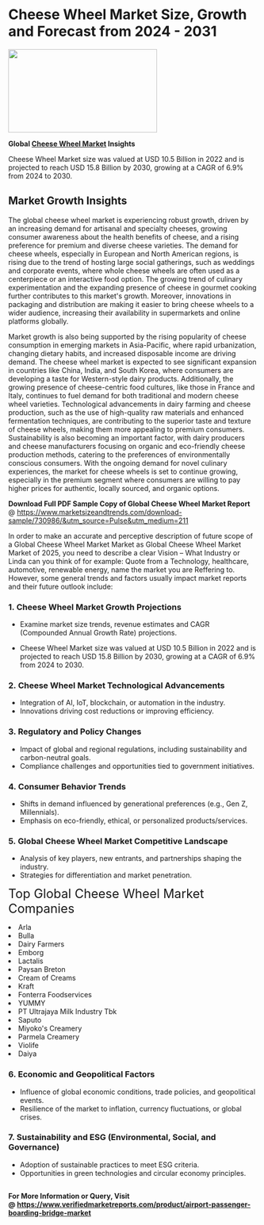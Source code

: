 <H1>Cheese Wheel Market Size, Growth and Forecast from 2024 - 2031</H1><img class="aligncenter size-medium wp-image-584254" src="https://thirdeyenews.in/wp-content/uploads/2024/09/Global-Market-Research-300x168.jpeg" alt="" width="300" height="168" /><p><strong>Global&nbsp;<a href="https://www.marketsizeandtrends.com/download-sample/730986/&amp;utm_source=Pulse&amp;utm_medium=211">Cheese Wheel Market</a> Insights</strong></p><p>Cheese Wheel Market size was valued at USD 10.5 Billion in 2022 and is projected to reach USD 15.8 Billion by 2030, growing at a CAGR of 6.9% from 2024 to 2030.</p><p><h2>Market Growth Insights</h2> <p>The global cheese wheel market is experiencing robust growth, driven by an increasing demand for artisanal and specialty cheeses, growing consumer awareness about the health benefits of cheese, and a rising preference for premium and diverse cheese varieties. The demand for cheese wheels, especially in European and North American regions, is rising due to the trend of hosting large social gatherings, such as weddings and corporate events, where whole cheese wheels are often used as a centerpiece or an interactive food option. The growing trend of culinary experimentation and the expanding presence of cheese in gourmet cooking further contributes to this market's growth. Moreover, innovations in packaging and distribution are making it easier to bring cheese wheels to a wider audience, increasing their availability in supermarkets and online platforms globally. </p> <p>Market growth is also being supported by the rising popularity of cheese consumption in emerging markets in Asia-Pacific, where rapid urbanization, changing dietary habits, and increased disposable income are driving demand. The cheese wheel market is expected to see significant expansion in countries like China, India, and South Korea, where consumers are developing a taste for Western-style dairy products. Additionally, the growing presence of cheese-centric food cultures, like those in France and Italy, continues to fuel demand for both traditional and modern cheese wheel varieties. Technological advancements in dairy farming and cheese production, such as the use of high-quality raw materials and enhanced fermentation techniques, are contributing to the superior taste and texture of cheese wheels, making them more appealing to premium consumers. Sustainability is also becoming an important factor, with dairy producers and cheese manufacturers focusing on organic and eco-friendly cheese production methods, catering to the preferences of environmentally conscious consumers. With the ongoing demand for novel culinary experiences, the market for cheese wheels is set to continue growing, especially in the premium segment where consumers are willing to pay higher prices for authentic, locally sourced, and organic options. </p><p><span class=""><strong>Download Full PDF Sample Copy of Global Cheese Wheel Market Report</strong> @ <a href="https://www.marketsizeandtrends.com/download-sample/730986/&amp;utm_source=Pulse&amp;utm_medium=211" target="_blank">https://www.marketsizeandtrends.com/download-sample/730986/&amp;utm_source=Pulse&amp;utm_medium=211</a></span></p><p>In order to make an accurate and perceptive description of future scope of a Global&nbsp;Cheese Wheel Market Market as Global&nbsp;Cheese Wheel Market Market of 2025, you need to describe a clear Vision &ndash; What Industry or Linda can you think of for example: Quote from a Technology, healthcare, automotive, renewable energy, name the market you are Reffering to. However, some general trends and factors usually impact market reports and their future outlook include:</p><h3>1.&nbsp;<strong>Cheese Wheel Market Growth Projections</strong></h3><ul><li>Examine market size trends, revenue estimates and CAGR (Compounded Annual Growth Rate) projections.</li><li><p>Cheese Wheel Market size was valued at USD 10.5 Billion in 2022 and is projected to reach USD 15.8 Billion by 2030, growing at a CAGR of 6.9% from 2024 to 2030.</p></li></ul><h3>2.&nbsp;<strong>Cheese Wheel Market Technological Advancements</strong></h3><ul><li>Integration of AI, IoT, blockchain, or automation in the industry.</li><li>Innovations driving cost reductions or improving efficiency.</li></ul><h3>3.&nbsp;<strong>Regulatory and Policy Changes</strong></h3><ul><li>Impact of global and regional regulations, including sustainability and carbon-neutral goals.</li><li>Compliance challenges and opportunities tied to government initiatives.</li></ul><h3>4.&nbsp;<strong>Consumer Behavior Trends</strong></h3><ul><li>Shifts in demand influenced by generational preferences (e.g., Gen Z, Millennials).</li><li>Emphasis on eco-friendly, ethical, or personalized products/services.</li></ul><h3>5.&nbsp;<strong>Global Cheese Wheel Market Competitive Landscape</strong></h3><ul><li>Analysis of key players, new entrants, and partnerships shaping the industry.</li><li>Strategies for differentiation and market penetration.</li></ul><p data-pm-slice="1 1 []"><span style="color: inherit; font-family: inherit; font-size: 25px;">Top Global Cheese Wheel Market Companies</span></p><div class="" data-test-id=""><p><li>Arla</li><li> Bulla</li><li> Dairy Farmers</li><li> Emborg</li><li> Lactalis</li><li> Paysan Breton</li><li> Cream of Creams</li><li> Kraft</li><li> Fonterra Foodservices</li><li> YUMMY</li><li> PT Ultrajaya Milk Industry Tbk</li><li> Saputo</li><li> Miyoko's Creamery</li><li> Parmela Creamery</li><li> Violife</li><li> Daiya</li></p></div><h3>6.&nbsp;<strong>Economic and Geopolitical Factors</strong></h3><ul><li>Influence of global economic conditions, trade policies, and geopolitical events.</li><li>Resilience of the market to inflation, currency fluctuations, or global crises.</li></ul><h3>7.&nbsp;<strong>Sustainability and ESG (Environmental, Social, and Governance)</strong></h3><ul><li>Adoption of sustainable practices to meet ESG criteria.</li><li>Opportunities in green technologies and circular economy principles.</li></ul><h2><strong style="font-size: 14px;">For More Information or Query, Visit @&nbsp;</strong><a style="background-color: #ffffff; font-size: 14px;" href="https://www.marketsizeandtrends.com/report/cheese-wheel-market/" target="_blank">https://www.verifiedmarketreports.com/product/airport-passenger-boarding-bridge-market</a></h2>
